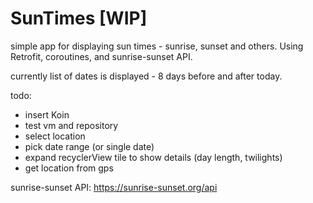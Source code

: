 # SunTimes [WIP]

simple app for displaying sun times - sunrise, sunset and others.
Using Retrofit, coroutines, and sunrise-sunset API.


currently list of dates is displayed - 8 days before and after today.

todo:
 - insert Koin
 - test vm and repository
 - select location
 - pick date range (or single date)
 - expand recyclerView tile to show details (day length, twilights)
 - get location from gps



sunrise-sunset API:
https://sunrise-sunset.org/api

